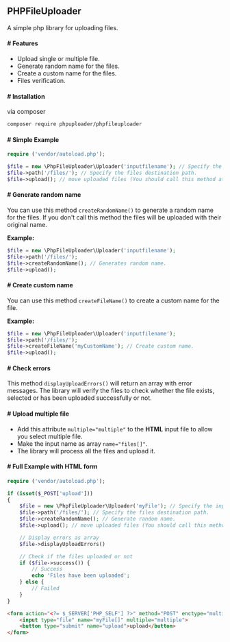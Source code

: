 ## PHPFileUploader
A simple php library for uploading files.

#### # Features
* Upload single or multiple file.
* Generate random name for the files.
* Create a custom name for the files.
* Files verification.

#### # Installation
via composer
``` bash
composer require phpuploader/phpfileuploader
```

#### # Simple Example
``` php
require ('vendor/autoload.php');

$file = new \PhpFileUploader\Uploader('inputfilename'); // Specify the input file name.
$file->path('/files/'); // Specify the files destination path.
$file->upload(); // move uploaded files (You should call this method at the end).
```

#### # Generate random name
You can use this method ```createRandomName()``` to generate a random name for the files.
If you don't call this method the files will be uploaded with their original name.

**Example:**
``` php
$file = new \PhpFileUploader\Uploader('inputfilename');
$file->path('/files/');
$file->createRandomName(); // Generates random name.
$file->upload();
```

#### # Create custom name
You can use this method ```createFileName()``` to create a custom name for the file.

**Example:**
``` php
$file = new \PhpFileUploader\Uploader('inputfilename');
$file->path('/files/');
$file->createFileName('myCustomName'); // Create custom name.
$file->upload();
```

#### # Check errors
This method ```displayUploadErrors()``` will return an array with error messages.
The library will verify the files to check whether the file exists, selected or has been uploaded successfully or not.

#### # Upload multiple file
* Add this attribute ```multiple="multiple"``` to the **HTML** input file to allow you select multiple file.
* Make the input name as array ```name="files[]"```.
* The library will process all the files and upload it.

#### # Full Example with HTML form
``` php
require ('vendor/autoload.php');

if (isset($_POST['upload'])) 
{
    $file = new \PhpFileUploader\Uploader('myFile'); // Specify the input file name.
    $file->path('/files/'); // Specify the files destination path.
    $file->createRandomName(); // Generate random name.
    $file->upload(); // move uploaded files (You should call this method at the end).

    // Display errors as array
    $file->displayUploadErrors()

    // Check if the files uploaded or not
    if ($file->success()) {
	    // Success
		echo 'Files have been uploaded';
	} else {
		// Failed
	}
}
```
``` html
<form action="<?= $_SERVER['PHP_SELF'] ?>" method="POST" enctype="multipart/form-data">
	<input type="file" name="myFile[]" multiple="multiple">
	<button type="submit" name="upload">upload</button>
</form>
```